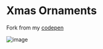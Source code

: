 # Xmas Ornaments
   
Fork from my [codepen](https://codepen.io/dilums/pen/vYXyKGY)   
    
        
![image](https://res.cloudinary.com/ds574fco0/image/upload/v1679386041/github/xmas_de1yex.png)